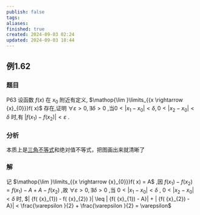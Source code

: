 ```yaml
---
publish: false
tags: 
aliases: 
finished: true
created: 2024-09-03 02:24
updated: 2024-09-03 18:44
---
```

## 例1.62
### 题目
P63 设函数 $f( x)$ 在 ${x}_{0}$ 附近有定义, $\mathop{\lim }\limits_{{x \rightarrow {x}_{0}}}f( x)$ 存在,证明 $\forall \varepsilon > 0,\exists \delta > 0$ ,当$0 < | {{x}_{1} - {x}_{0}}| < \delta ,0 < | {{x}_{2} - {x}_{0}}| < \delta$ 时,有 $| {f( {x}_{1}) - f( {x}_{2}) }| < \varepsilon$ .
### 分析
本质上是[三角不等式](https://www.bilibili.com/video/BV1Yw4m1a757?t=113.2&p=63)和绝对值不等式，把图画出来就清晰了
### 解
记 $\mathop{\lim }\limits_{{x \rightarrow {x}_{0}}}f( x) = A$ ,因 $f( {x}_{1}) - f( {x}_{2}) = f( {x}_{1}) - A + A - f( {x}_{2})$ ,故 $\forall \varepsilon > 0,\exists \delta > 0$ ,当 $0 < | {{x}_{1} - {x}_{0}}| < \delta$ , $0 < | {{x}_{2} - {x}_{0}}| < \delta$ 时, $| {f( {x}_{1}) - f( {x}_{2}) }| \leq | {f( {x}_{1}) - A}| + | {f( {x}_{2}) - A}| < \frac{\varepsilon }{2} + \frac{\varepsilon }{2} = \varepsilon$